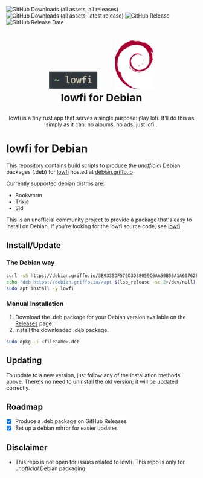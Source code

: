 ![GitHub Downloads (all assets, all releases)](https://img.shields.io/github/downloads/dariogriffo/lowfi-debian/total)
![GitHub Downloads (all assets, latest release)](https://img.shields.io/github/downloads/dariogriffo/lowfi-debian/latest/total)
![GitHub Release](https://img.shields.io/github/v/release/dariogriffo/lowfi-debian)
![GitHub Release Date](https://img.shields.io/github/release-date/dariogriffo/lowfi-debian)

<h1>
   <p align="center">
     <a href="https://lowfi.org/"><img src="https://github.com/dariogriffo/lowfi-debian/blob/main/lowfi-logo.png" alt="lowfi Logo" width="128" style="margin-right: 20px"></a>
     <a href="https://www.debian.org/"><img src="https://github.com/dariogriffo/lowfi-debian/blob/main/debian-logo.png" alt="Debian Logo" width="104" style="margin-left: 20px"></a>
     <br>lowfi for Debian
   </p>
</h1>
<p align="center">
 lowfi is a tiny rust app that serves a single purpose: play lofi. It'll do this as simply as it can: no albums, no ads, just lofi..
</p>

# lowfi for Debian

This repository contains build scripts to produce the _unofficial_ Debian packages
(.deb) for [lowfi](https://github.com/talwat/lowfi/) hosted at [debian.griffo.io](https://debian.griffo.io)

Currently supported debian distros are:
- Bookworm
- Trixie
- Sid

This is an unofficial community project to provide a package that's easy to
install on Debian. If you're looking for the lowfi source code, see
[lowfi](https://github.com/talwat/lowfi/).

## Install/Update

### The Debian way

```sh
curl -sS https://debian.griffo.io/3B9335DF576D3D58059C6AA50B56A1A69762E9FF.asc | gpg --dearmor --yes -o /etc/apt/trusted.gpg.d/debian.griffo.io.gpg
echo "deb https://debian.griffo.io//apt $(lsb_release -sc 2>/dev/null) main" | sudo tee /etc/apt/sources.list.d/debian.griffo.io.list
sudo apt install -y lowfi
```

### Manual Installation

1. Download the .deb package for your Debian version available on
   the [Releases](https://github.com/dariogriffo/lowfi-debian/releases) page.
2. Install the downloaded .deb package.

```sh
sudo dpkg -i <filename>.deb
```
## Updating

To update to a new version, just follow any of the installation methods above. There's no need to uninstall the old version; it will be updated correctly.

## Roadmap

- [x] Produce a .deb package on GitHub Releases
- [x] Set up a debian mirror for easier updates

## Disclaimer

- This repo is not open for issues related to lowfi. This repo is only for _unofficial_ Debian packaging.
